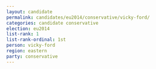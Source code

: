 ```yaml
---
layout: candidate
permalink: candidates/eu2014/conservative/vicky-ford/
categories: candidate conservative
election: eu2014
list-rank: 1
list-rank-ordinal: 1st
person: vicky-ford
region: eastern
party: conservative
---
```

